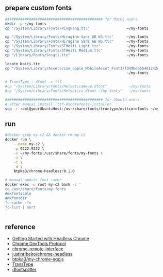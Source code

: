 



## prepare custom fonts

```bash
############################################# for MacOS users
mkdir -p ~/my-fonts
cp "/System/Library/Fonts/PingFang.ttc"                 ~/my-fonts

cp "/System/Library/Fonts/Hiragino Sans GB W3.ttc"      ~/my-fonts
cp "/System/Library/Fonts/Hiragino Sans GB W6.ttc"      ~/my-fonts
cp "/System/Library/Fonts/STHeiti Light.ttc"            ~/my-fonts
cp "/System/Library/Fonts/STHeiti Medium.ttc"           ~/my-fonts
cp "/Library/Fonts/Songti.ttc"                          ~/my-fonts

locate Kaiti.ttc
cp "/System/Library/Assets/com_apple_MobileAsset_Font3/f349bda554d1242dc7f20742e6f738d587d7139a.asset/AssetData/Kaiti.ttc"  \
                                                        ~/my-fonts
                                                        
# TransType : dfont -> ttf
#cp "/System/Library/Fonts/HelveticaNeue.dfont"          ~/my-fonts
#cp "/System/Library/Fonts/Helvetica.dfont ~/my-fonts"   ~/my-fonts

############################################# for Ubuntu users
# after manual install `ttf-mscorefonts-installer` :
scp -r root@yourUbuntuHost:/usr/share/fonts/truetype/msttcorefonts ~/my-fonts
```

## run

```bash
#docker stop my-c2 && docker rm my-c2
docker run \
    --name my-c2 \
    -p 9222:9222 \
    -v ~/my-fonts:/usr/share/fonts/my-fonts \
    -i \
    -t \
    -d \
    btpka3/chrome-headless:0.1.0

# manual update font cache
docker exec -u root my-c2 bash -c '
cd /usr/share/fonts/my-fonts
#mkfontscale
#mkfontdir
fc-cache -fv
fc-list | sort
'
```

## reference
* [Getting Started with Headless Chrome](https://developers.google.com/web/updates/2017/04/headless-chrome)
* [Chrome DevTools Protocol](https://chromedevtools.github.io/devtools-protocol/)
* [chrome-remote-interface](https://github.com/cyrus-and/chrome-remote-interface)
* [justinribeiro/chrome-headless](https://hub.docker.com/r/justinribeiro/chrome-headless/)
* [btpka3/my-chrome-eggjs](https://github.com/btpka3/btpka3.github.com/tree/master/js/chrome/my-chrome-eggjs)
* [TransType](https://www.fontlab.com/font-converter/transtype/)
* [dfontsplitter](https://peter.upfold.org.uk/projects/dfontsplitter)
